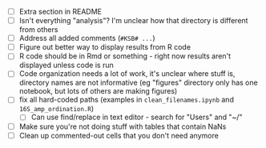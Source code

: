 - [ ] Extra section in README
- [ ] Isn't everything "analysis"? I'm unclear how that directory is different from others
- [ ] Address all added comments (`#KSB# ...`)
- [ ] Figure out better way to display results from R code
- [ ] R code should be in Rmd or something - right now results aren't displayed unless code is run
- [ ] Code organization needs a lot of work, it's unclear where stuff is, directory names are not informative (eg "figures" directory only has one notebook, but lots of others are making figures)
- [ ] fix all hard-coded paths (examples in `clean_filenames.ipynb` and `16S_amp_ordination.R`)
  - [ ] Can use find/replace in text editor - search for "Users" and "~/"
- [ ] Make sure you're not doing stuff with tables that contain NaNs
- [ ] Clean up commented-out cells that you don't need anymore